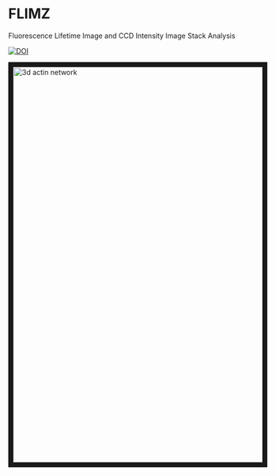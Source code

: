 # FLIMZ
Fluorescence Lifetime Image and CCD Intensity Image Stack Analysis

[![DOI](https://zenodo.org/badge/doi/10.5281/zenodo.19265.svg)](http://dx.doi.org/10.5281/zenodo.19265)


<a href="https://youtu.be/XlezCcrSB-Y" target="_blank"><img src="http://bradleymonk.com/media2/neuromorph.png" 
alt="3d actin network" width="800" border="10" /></a>
